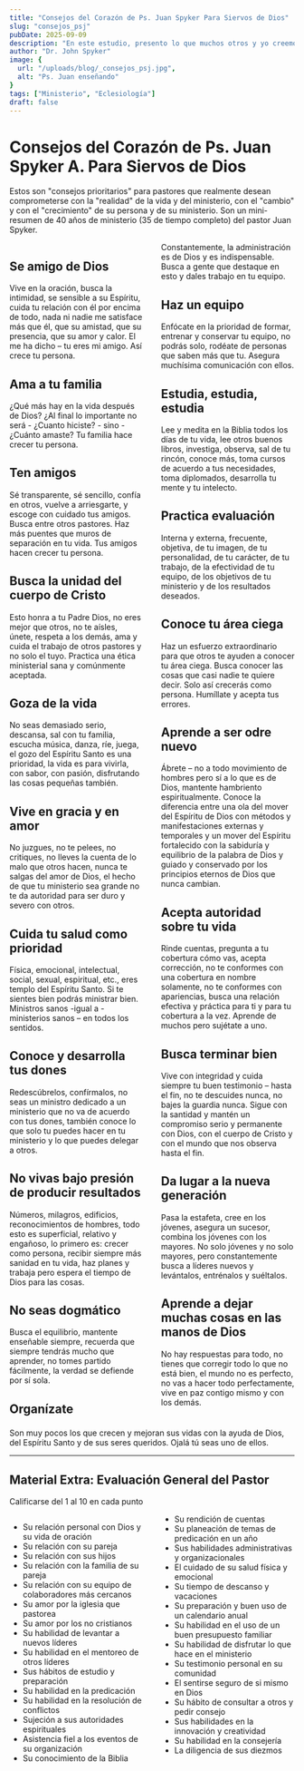 ```yaml
---
title: "Consejos del Corazón de Ps. Juan Spyker Para Siervos de Dios"
slug: "consejos_psj"
pubDate: 2025-09-09
description: "En este estudio, presento lo que muchos otros y yo creemos que es la enseñanza bíblica y correcta sobre el gobierno de la iglesia y sus líderes. ¡Que el Señor use lo que es de Él para bendecir a su pueblo, y que traiga luz a los que le buscan!"
author: "Dr. John Spyker"
image: {
  url: "/uploads/blog/_consejos_psj.jpg",
  alt: "Ps. Juan enseñando"
}
tags: ["Ministerio", "Eclesiología"]
draft: false
---
```


# Consejos del Corazón de Ps. Juan Spyker A. Para Siervos de Dios

Estos son "consejos prioritarios" para pastores que realmente desean comprometerse con la "realidad" de la vida y del ministerio, con el "cambio" y con el "crecimiento" de su persona y de su ministerio. Son un mini-resumen de 40 años de ministerio (35 de tiempo completo) del pastor Juan Spyker.

<div style="column-count: 2; column-gap: 2rem;">

## Se amigo de Dios
Vive en la oración, busca la intimidad, se sensible a su Espíritu, cuida tu relación con él por encima de todo, nada ni nadie me satisface más que él, que su amistad, que su presencia, que su amor y calor. El me ha dicho – tu eres mi amigo. Así crece tu persona.

## Ama a tu familia
¿Qué más hay en la vida después de Dios? ¿Al final lo importante no será - ¿Cuanto hiciste? - sino - ¿Cuánto amaste? Tu familia hace crecer tu persona.

## Ten amigos
Sé transparente, sé sencillo, confía en otros, vuelve a arriesgarte, y escoge con cuidado tus amigos. Busca entre otros pastores. Haz más puentes que muros de separación en tu vida. Tus amigos hacen crecer tu persona.

## Busca la unidad del cuerpo de Cristo
Esto honra a tu Padre Dios, no eres mejor que otros, no te aísles, únete, respeta a los demás, ama y cuida el trabajo de otros pastores y no solo el tuyo. Practica una ética ministerial sana y comúnmente aceptada.

## Goza de la vida
No seas demasiado serio, descansa, sal con tu familia, escucha música, danza, ríe, juega, el gozo del Espíritu Santo es una prioridad, la vida es para vivirla, con sabor, con pasión, disfrutando las cosas pequeñas también.

## Vive en gracia y en amor
No juzgues, no te pelees, no critiques, no lleves la cuenta de lo malo que otros hacen, nunca te salgas del amor de Dios, el hecho de que tu ministerio sea grande no te da autoridad para ser duro y severo con otros.

## Cuida tu salud como prioridad
Física, emocional, intelectual, social, sexual, espiritual, etc., eres templo del Espíritu Santo. Si te sientes bien podrás ministrar bien. Ministros sanos -igual a - ministerios sanos – en todos los sentidos.

## Conoce y desarrolla tus dones
Redescúbrelos, confírmalos, no seas un ministro dedicado a un ministerio que no va de acuerdo con tus dones, también conoce lo que solo tu puedes hacer en tu ministerio y lo que puedes delegar a otros.

## No vivas bajo presión de producir resultados
Números, milagros, edificios, reconocimientos de hombres, todo esto es superficial, relativo y engañoso, lo primero es: crecer como persona, recibir siempre más sanidad en tu vida, haz planes y trabaja pero espera el tiempo de Dios para las cosas.

## No seas dogmático
Busca el equilibrio, mantente enseñable siempre, recuerda que siempre tendrás mucho que aprender, no tomes partido fácilmente, la verdad se defiende por sí sola.

## Organízate
Constantemente, la administración es de Dios y es indispensable. Busca a gente que destaque en esto y dales trabajo en tu equipo.

## Haz un equipo
Enfócate en la prioridad de formar, entrenar y conservar tu equipo, no podrás solo, rodéate de personas que saben más que tu. Asegura muchísima comunicación con ellos.

## Estudia, estudia, estudia
Lee y medita en la Biblia todos los días de tu vida, lee otros buenos libros, investiga, observa, sal de tu rincón, conoce más, toma cursos de acuerdo a tus necesidades, toma diplomados, desarrolla tu mente y tu intelecto.

## Practica evaluación
Interna y externa, frecuente, objetiva, de tu imagen, de tu personalidad, de tu carácter, de tu trabajo, de la efectividad de tu equipo, de los objetivos de tu ministerio y de los resultados deseados.

## Conoce tu área ciega
Haz un esfuerzo extraordinario para que otros te ayuden a conocer tu área ciega. Busca conocer las cosas que casi nadie te quiere decir. Solo así crecerás como persona. Humíllate y acepta tus errores.

## Aprende a ser odre nuevo
Ábrete – no a todo movimiento de hombres pero sí a lo que es de Dios, mantente hambriento espiritualmente. Conoce la diferencia entre una ola del mover del Espíritu de Dios con métodos y manifestaciones externas y temporales y un mover del Espíritu fortalecido con la sabiduría y equilibrio de la palabra de Dios y guiado y conservado por los principios eternos de Dios que nunca cambian.

## Acepta autoridad sobre tu vida
Rinde cuentas, pregunta a tu cobertura cómo vas, acepta corrección, no te conformes con una cobertura en nombre solamente, no te conformes con apariencias, busca una relación efectiva y práctica para ti y para tu cobertura a la vez. Aprende de muchos pero sujétate a uno.

## Busca terminar bien
Vive con integridad y cuida siempre tu buen testimonio – hasta el fin, no te descuides nunca, no bajes la guardia nunca. Sigue con la santidad y mantén un compromiso serio y permanente con Dios, con el cuerpo de Cristo y con el mundo que nos observa hasta el fin.

## Da lugar a la nueva generación
Pasa la estafeta, cree en los jóvenes, asegura un sucesor, combina los jóvenes con los mayores. No solo jóvenes y no solo mayores, pero constantemente busca a líderes nuevos y levántalos, entrénalos y suéltalos.

## Aprende a dejar muchas cosas en las manos de Dios
No hay respuestas para todo, no tienes que corregir todo lo que no está bien, el mundo no es perfecto, no vas a hacer todo perfectamente, vive en paz contigo mismo y con los demás.

</div>

Son muy pocos los que crecen y mejoran sus vidas con la ayuda de Dios, del Espíritu Santo y de sus seres queridos. Ojalá tú seas uno de ellos.

---

## Material Extra: Evaluación General del Pastor
Calificarse del 1 al 10 en cada punto

<div style="column-count: 2; column-gap: 2rem;">

- Su relación personal con Dios y su vida de oración
- Su relación con su pareja
- Su relación con sus hijos
- Su relación con la familia de su pareja
- Su relación con su equipo de colaboradores más cercanos
- Su amor por la iglesia que pastorea
- Su amor por los no cristianos
- Su habilidad de levantar a nuevos líderes
- Su habilidad en el mentoreo de otros líderes
- Sus hábitos de estudio y preparación
- Su habilidad en la predicación
- Su habilidad en la resolución de conflictos
- Sujeción a sus autoridades espirituales
- Asistencia fiel a los eventos de su organización
- Su conocimiento de la Biblia
- Su rendición de cuentas
- Su planeación de temas de predicación en un año
- Sus habilidades administrativas y organizacionales
- El cuidado de su salud física y emocional
- Su tiempo de descanso y vacaciones
- Su preparación y buen uso de un calendario anual
- Su habilidad en el uso de un buen presupuesto familiar
- Su habilidad de disfrutar lo que hace en el ministerio
- Su testimonio personal en su comunidad
- El sentirse seguro de si mismo en Dios
- Su hábito de consultar a otros y pedir consejo
- Sus habilidades en la innovación y creatividad
- Su habilidad en la consejería
- La diligencia de sus diezmos

</div>